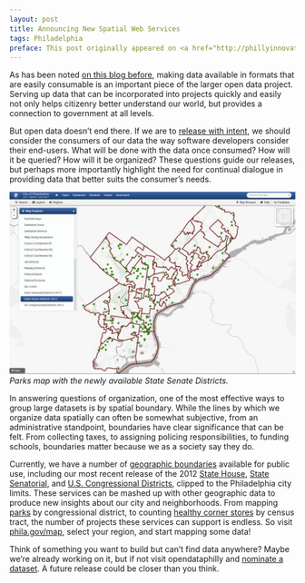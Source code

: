 ```yaml
---
layout: post
title: Announcing New Spatial Web Services
tags: Philadelphia
preface: This post originally appeared on <a href="http://phillyinnovates.com/2014/02/06/announcing-new-spatial-web-services/">PhillyInnovates</a> during my time as a GIS Specialist on the City of Philadelphia Open Data Team
---
```


As has been noted [on this blog before](http://phillyinnovates.com/2013/08/20/empowering-civic-leaders-neighborhood-heroes/), making data available in formats that are easily consumable is an important piece of the larger open data project. Serving up data that can be incorporated into projects quickly and easily not only helps citizenry better understand our world, but provides a connection to government at all levels.

But open data doesn’t end there. If we are to [release with intent](http://phillyinnovates.com/2014/01/14/from-open-data-to-big-data/), we should consider the consumers of our data the way software developers consider their end-users. What will be done with the data once consumed? How will it be queried? How will it be organized? These questions guide our releases, but perhaps more importantly highlight the need for continual dialogue in providing data that better suits the consumer’s needs.

![Philly Parks Map](/img/parks_map.jpg)
_Parks map with the newly available State Senate Districts._

In answering questions of organization, one of the most effective ways to group large datasets is by spatial boundary. While the lines by which we organize data spatially can often be somewhat subjective, from an administrative standpoint, boundaries have clear significance that can be felt. From collecting taxes, to assigning policing responsibilities, to funding schools, boundaries matter because we as a society say they do.

Currently, we have a number of [geographic boundaries](http://gis.phila.gov/arcgis/rest/services/PhilaOIT-GIS_Boundaries/MapServer) available for public use, including our most recent release of the 2012 [State House](http://gis.phila.gov/arcgis/rest/services/PhilaOIT-GIS_Boundaries/MapServer/12), [State Senatorial](http://gis.phila.gov/arcgis/rest/services/PhilaOIT-GIS_Boundaries/MapServer/13), and [U.S. Congressional Districts](http://gis.phila.gov/arcgis/rest/services/PhilaOIT-GIS_Boundaries/MapServer/14), clipped to the Philadelphia city limits. These services can be mashed up with other geographic data to produce new insights about our city and neighborhoods. From mapping [parks](http://gis.phila.gov/arcgis/rest/services/PhilaGov/Parks/MapServer) by congressional district, to counting [healthy corner stores](http://gis.phila.gov/ArcGIS/rest/services/PhilaGov/Healthy_Corner_Stores/MapServer) by census tract, the number of projects these services can support is endless. So visit [phila.gov/map](http://www.phila.gov/map#id=8f9ba847d9de429db24cfc83d18cf949), select your region, and start mapping some data!

Think of something you want to build but can’t find data anywhere? Maybe we’re already working on it, but if not visit opendataphilly and [nominate a dataset](http://www.opendataphilly.org/opendata/nominate/?sort=rating_score&dir=desc). A future release could be closer than you think.
